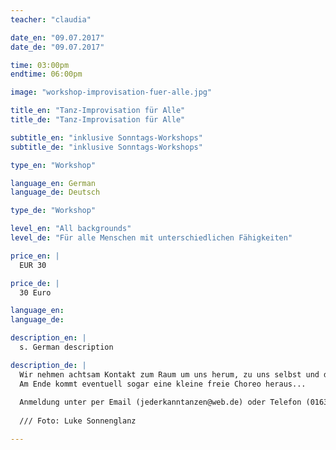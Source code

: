 ```yaml
---
teacher: "claudia"

date_en: "09.07.2017"
date_de: "09.07.2017"

time: 03:00pm
endtime: 06:00pm

image: "workshop-improvisation-fuer-alle.jpg"

title_en: "Tanz-Improvisation für Alle"
title_de: "Tanz-Improvisation für Alle"

subtitle_en: "inklusive Sonntags-Workshops"
subtitle_de: "inklusive Sonntags-Workshops"

type_en: "Workshop"

language_en: German
language_de: Deutsch

type_de: "Workshop"

level_en: "All backgrounds"
level_de: "Für alle Menschen mit unterschiedlichen Fähigkeiten"

price_en: |
  EUR 30

price_de: |
  30 Euro

language_en:
language_de:

description_en: |  
  s. German description

description_de: |
  Wir nehmen achtsam Kontakt zum Raum um uns herum, zu uns selbst und den Anderen auf und probieren in diesem geschützten Rahmen spielerisch und mit Spaß aus, welche Bewegungen mit uns selbst und den Anderen möglich sind. 
  Am Ende kommt eventuell sogar eine kleine freie Choreo heraus...
    
  Anmeldung unter per Email (jederkanntanzen@web.de) oder Telefon (0163-4016293). 
  
  /// Foto: Luke Sonnenglanz

---
```

